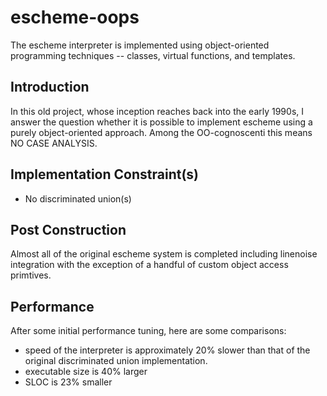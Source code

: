escheme-oops
================

The escheme interpreter is implemented using object-oriented programming techniques -- classes, virtual functions, and templates.

## Introduction

In this old project, whose inception reaches back into the early 1990s, I answer the question whether it is possible to implement escheme
using a purely object-oriented approach. Among the OO-cognoscenti this means NO CASE ANALYSIS.

## Implementation Constraint(s)

* No discriminated union(s)

## Post Construction

Almost all of the original escheme system is completed including linenoise integration with the exception of a handful of custom object access primtives.

## Performance

After some initial performance tuning, here are some comparisons:

* speed of the interpreter is approximately 20% slower than that of the original discriminated union implementation.
* executable size is 40% larger
* SLOC is 23% smaller




